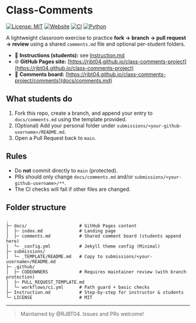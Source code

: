 # Class-Comments

[![License: MIT](https://img.shields.io/badge/License-MIT-yellow.svg)](LICENSE)
[![Website](https://img.shields.io/website?url=https%3A%2F%2Frjbt04.github.io/class-comments-project)](https://rjbt04.github.io/class-comments-project)
[![CI](https://github.com/RJBT04/class-comments-project/actions/workflows/ci.yml/badge.svg)](https://github.com/RJBT04/class-comments-project/actions/workflows/ci.yml)
[![Python](https://img.shields.io/badge/Python-3.11%2B-blue.svg?logo=python)](https://www.python.org/)

A lightweight classroom exercise to practice **fork → branch → pull request → review** using a shared `comments.md` file and optional per-student folders.

- 📄 **Instructions (students):** see [Instruction.md](Instruction.md)
- 🌐 **GitHub Pages site:** [https://rjbt04.github.io/class-comments-project](https://rjbt04.github.io/class-comments-project)
- 💬 **Comments board:** [https://rjbt04.github.io/class-comments-project/comments](docs/comments.md)

## What students do
1. Fork this repo, create a branch, and append your entry to `docs/comments.md` using the template provided.
2. (Optional) Add your personal folder under `submissions/<your-github-username>/README.md`.
3. Open a Pull Request back to `main`.

## Rules
- Do **not** commit directly to `main` (protected).
- PRs should only change `docs/comments.md` and/or `submissions/<your-github-username>/**`.
- The CI checks will fail if other files are changed.

## Folder structure
```
.
├─ docs/                    # GitHub Pages content
│  ├─ index.md              # Landing page
│  ├─ comments.md           # Shared comment board (students append here)
│  └─ _config.yml           # Jekyll theme config (Minimal)
├─ submissions/
│  └─ _TEMPLATE/README.md   # Copy to submissions/<your-username>/README.md
├─ .github/
│  ├─ CODEOWNERS            # Requires maintainer review (with branch protection)
│  ├─ PULL_REQUEST_TEMPLATE.md
│  └─ workflows/ci.yml      # Path guard + basic checks
├─ Instruction.md           # Step-by-step for instructor & students
└─ LICENSE                  # MIT
```

---

> Maintained by @RJBT04. Issues and PRs welcome!

